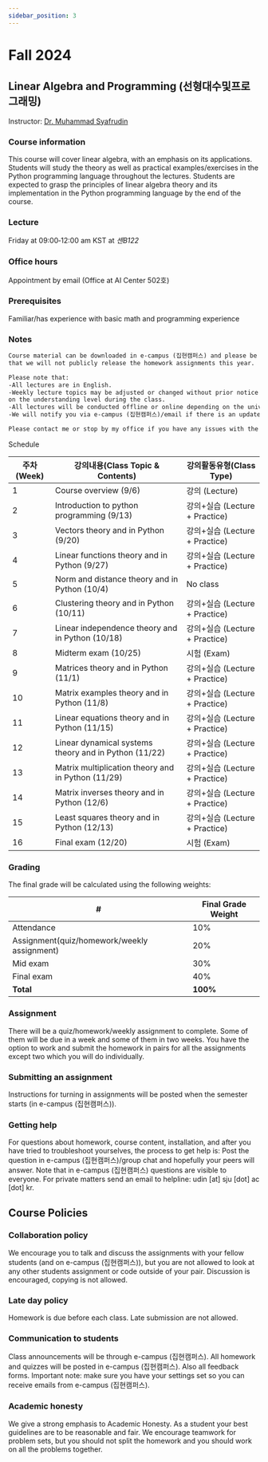 ```yaml
---
sidebar_position: 3
---
```


# Fall 2024

## Linear Algebra and Programming (선형대수및프로그래밍)

Instructor: [Dr. Muhammad Syafrudin](https://muhammadsyafrudin.com/)

### Course information

This course will cover linear algebra, with an emphasis on its applications. Students will study the theory as well as practical examples/exercises in the Python programming language throughout the lectures. Students are expected to grasp the principles of linear algebra theory and its implementation in the Python programming language by the end of the course.

### Lecture

Friday at 09:00‐12:00 am KST at *센B122*

### Office hours

Appointment by email (Office at AI Center 502호)

### Prerequisites

Familiar/has experience with basic math and programming experience

### Notes

```markdown
Course material can be downloaded in e-campus (집현캠퍼스) and please be aware, 
that we will not publicly release the homework assignments this year.

Please note that:
-All lectures are in English.
-Weekly lecture topics may be adjusted or changed without prior notice depending 
on the understanding level during the class.
-All lectures will be conducted offline or online depending on the university regulations.
-We will notify you via e-campus (집현캠퍼스)/email if there is an update from the university regarding the class.

Please contact me or stop by my office if you have any issues with the course.

```


Schedule

| 주차(Week)| 강의내용(Class Topic & Contents)| 강의활동유형(Class Type)|
| ------------- | ------------- | ------------- |
| 1 |Course overview (9/6) | 강의 (Lecture)|
| 2 |Introduction to python programming (9/13) |강의+실습 (Lecture + Practice)|
| 3 |Vectors theory and in Python (9/20) |  강의+실습 (Lecture + Practice)|
| 4 |Linear functions theory and in Python (9/27) |  강의+실습 (Lecture + Practice)|
| 5 |Norm and distance theory and in Python (10/4) | No class|
| 6 |Clustering theory and in Python (10/11) | 강의+실습 (Lecture + Practice)|
| 7 |Linear independence theory and in Python (10/18) |  강의+실습 (Lecture + Practice)|
| 8 |Midterm exam (10/25) | 시험 (Exam)|
| 9 |Matrices theory and in Python (11/1) |  강의+실습 (Lecture + Practice)|
| 10  |Matrix examples theory and in Python (11/8) |  강의+실습 (Lecture + Practice)|
| 11  |Linear equations theory and in Python (11/15) |  강의+실습 (Lecture + Practice)|
| 12  |Linear dynamical systems theory and in Python (11/22) | 강의+실습 (Lecture + Practice)|
| 13  |Matrix multiplication theory and in Python (11/29) |  강의+실습 (Lecture + Practice)|
| 14  |Matrix inverses theory and in Python (12/6) |  강의+실습 (Lecture + Practice)|
| 15  |Least squares theory and in Python (12/13) |  강의+실습 (Lecture + Practice)|
| 16  |Final exam (12/20) | 시험 (Exam) |


### Grading

The final grade will be calculated using the following weights:

| # | Final Grade Weight |
| ------------- | ------------- |
| Attendance | 10% |
| Assignment(quiz/homework/weekly assignment) | 20% |
| Mid exam | 30% |
| Final exam | 40% |
| **Total** | **100%** |

### Assignment

There will be a quiz/homework/weekly assignment to complete. Some of them will be due in a week and some of them in two weeks. You have the option to work and submit the homework in pairs for all the assignments except two which you will do individually.

### Submitting an assignment

Instructions for turning in assignments will be posted when the semester starts (in e-campus (집현캠퍼스)).

### Getting help

For questions about homework, course content, installation, and after you have tried to troubleshoot yourselves, the process to get help is:
Post the question in e-campus (집현캠퍼스)/group chat and hopefully your peers will answer. Note that in e-campus (집현캠퍼스) questions are visible to everyone.
For private matters send an email to helpline: udin [at] sju [dot] ac [dot] kr.
## Course Policies

### Collaboration policy

We encourage you to talk and discuss the assignments with your fellow students (and on e-campus (집현캠퍼스)), but you are not allowed to look at any other students assignment or code outside of your pair. Discussion is encouraged, copying is not allowed.

### Late day policy

Homework is due before each class. Late submission are not allowed.

### Communication to students

Class announcements will be through e-campus (집현캠퍼스). All homework and quizzes will be posted in e-campus (집현캠퍼스). Also all feedback forms. Important note: make sure you have your settings set so you can receive emails from e-campus (집현캠퍼스).

### Academic honesty

We give a strong emphasis to Academic Honesty. As a student your best guidelines are to be reasonable and fair. We encourage teamwork for problem sets, but you should not split the homework and you should work on all the problems together.
